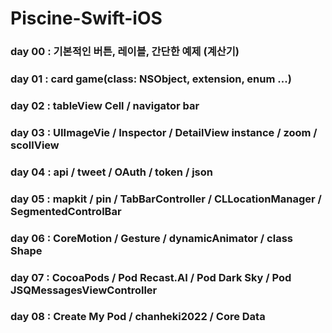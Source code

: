 # Piscine-Swift-iOS
### day 00 : 기본적인 버튼, 레이블, 간단한 예제 (계산기)
### day 01 : card game(class: NSObject, extension, enum ...)
### day 02 : tableView Cell / navigator bar
### day 03 : UIImageVie / Inspector / DetailView instance / zoom / scollView
### day 04 : api / tweet / OAuth / token / json
### day 05 : mapkit / pin / TabBarController / CLLocationManager / SegmentedControlBar
### day 06 : CoreMotion / Gesture / dynamicAnimator / class Shape
### day 07 : CocoaPods / Pod Recast.AI / Pod Dark Sky / Pod JSQMessagesViewController
### day 08 : Create My Pod / chanheki2022 / Core Data 
